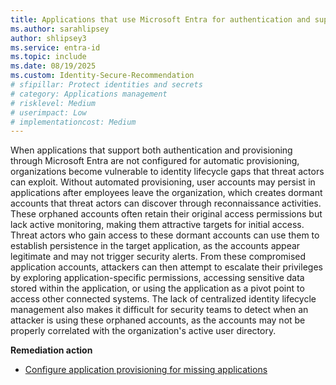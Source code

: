 ```yaml
---
title: Applications that use Microsoft Entra for authentication and support provisioning are configured
ms.author: sarahlipsey
author: shlipsey3
ms.service: entra-id
ms.topic: include
ms.date: 08/19/2025
ms.custom: Identity-Secure-Recommendation
# sfipillar: Protect identities and secrets
# category: Applications management
# risklevel: Medium
# userimpact: Low
# implementationcost: Medium
---
```

When applications that support both authentication and provisioning through Microsoft Entra are not configured for automatic provisioning, organizations become vulnerable to identity lifecycle gaps that threat actors can exploit. Without automated provisioning, user accounts may persist in applications after employees leave the organization, which creates dormant accounts that threat actors can discover through reconnaissance activities. These orphaned accounts often retain their original access permissions but lack active monitoring, making them attractive targets for initial access. Threat actors who gain access to these dormant accounts can use them to establish persistence in the target application, as the accounts appear legitimate and may not trigger security alerts. From these compromised application accounts, attackers can then attempt to escalate their privileges by exploring application-specific permissions, accessing sensitive data stored within the application, or using the application as a pivot point to access other connected systems. The lack of centralized identity lifecycle management also makes it difficult for security teams to detect when an attacker is using these orphaned accounts, as the accounts may not be properly correlated with the organization's active user directory. 

**Remediation action**

- [Configure application provisioning for missing applications](../../identity/app-provisioning/configure-automatic-user-provisioning-portal.md)